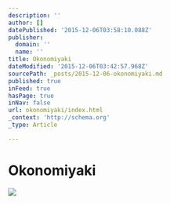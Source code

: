 ```yaml
---
description: ''
author: []
datePublished: '2015-12-06T03:58:10.088Z'
publisher:
  domain: ''
  name: ''
title: Okonomiyaki
dateModified: '2015-12-06T03:42:57.968Z'
sourcePath: _posts/2015-12-06-okonomiyaki.md
published: true
inFeed: true
hasPage: true
inNav: false
url: okonomiyaki/index.html
_context: 'http://schema.org'
_type: Article

---
```

# Okonomiyaki
![](https://the-grid-user-content.s3-us-west-2.amazonaws.com/e503216e-587e-41bd-a89b-77006bf26394.png)